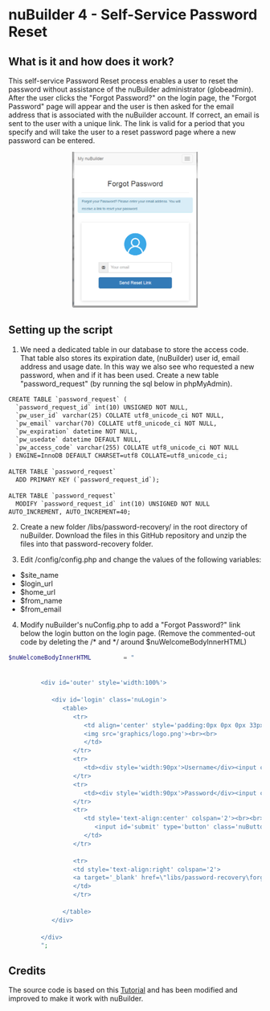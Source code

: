 # nuBuilder 4 - Self-Service Password Reset 

## What is it and how does it work?

This self-service Password Reset process enables a user to reset the password without assistance of the nuBuilder administrator (globeadmin).
After the user clicks the "Forgot Password?" on the login page, the "Forgot Password" page will appear and the user is then asked for the email address that is associated with the nuBuilder account. 
If correct, an email is sent to the user with a unique link. The link is valid for a period that you specify and will take the user to a reset password page where a new password can be entered.

<p align="center">
  <img src="screenshots/02_forgot_password_enter_email.png" width="250">
</p>

## Setting up the script

1) We need a dedicated table in our database to store the access code. 
That table also stores its expiration date, (nuBuilder) user id, email address and usage date.
In this way we also see who requested a new password, when and if it has been used.
Create a new table "password_request" (by running the sql below in phpMyAdmin).

```mysql
CREATE TABLE `password_request` (
  `password_request_id` int(10) UNSIGNED NOT NULL,
  `pw_user_id` varchar(25) COLLATE utf8_unicode_ci NOT NULL,
  `pw_email` varchar(70) COLLATE utf8_unicode_ci NOT NULL,
  `pw_expiration` datetime NOT NULL,
  `pw_usedate` datetime DEFAULT NULL,
  `pw_access_code` varchar(255) COLLATE utf8_unicode_ci NOT NULL
) ENGINE=InnoDB DEFAULT CHARSET=utf8 COLLATE=utf8_unicode_ci;

ALTER TABLE `password_request`
  ADD PRIMARY KEY (`password_request_id`);

ALTER TABLE `password_request`
  MODIFY `password_request_id` int(10) UNSIGNED NOT NULL AUTO_INCREMENT, AUTO_INCREMENT=40;
```

2. Create a new folder /libs/password-recovery/ in the root directory of nuBuilder.
Download the files in this GitHub repository and unzip the files into that password-recovery folder.

3.  Edit /config/config.php and change the values of the following variables:
- $site_name
- $login_url
- $home_url
- $from_name
- $from_email

4. Modify nuBuilder's nuConfig.php to add a "Forgot Password?" link below the login button on the login page.
(Remove the commented-out code by deleting the /* and */ around $nuWelcomeBodyInnerHTML)


```php
$nuWelcomeBodyInnerHTML         = "
   
   
         <div id='outer' style='width:100%'>

            <div id='login' class='nuLogin'>
               <table>
                  <tr>
                     <td align='center' style='padding:0px 0px 0px 33px; text-align:center;'>
                     <img src='graphics/logo.png'><br><br>
                     </td>
                  </tr>
                  <tr>
                     <td><div style='width:90px'>Username</div><input class='nuLoginInput' id='nuusername'/><br><br></td>
                  </tr>
                  <tr>
                     <td><div style='width:90px'>Password</div><input class='nuLoginInput' id='nupassword' type='password'  onkeypress='nuSubmit(event)'/><br></td>
                  </tr>
                  <tr>
                     <td style='text-align:center' colspan='2'><br><br>
                        <input id='submit' type='button' class='nuButton' onclick='nuLoginRequest()' value='Log in '/>
                     </td>
                  </tr>
                  
                  <tr>
                  <td style='text-align:right' colspan='2'>
                  <a target='_blank' href=\"libs/password-recovery\forgot_password.php" style=\"color: #667;\">Forgot Password?</a>
                  </td>
                  </tr>

               </table>
            </div>
            
         </div>
         ";
```
## Credits

The source code is based on this [Tutorial](https://www.codeofaninja.com/2013/03/php-login-script.html) and
has been modified and improved to make it work with nuBuilder.

